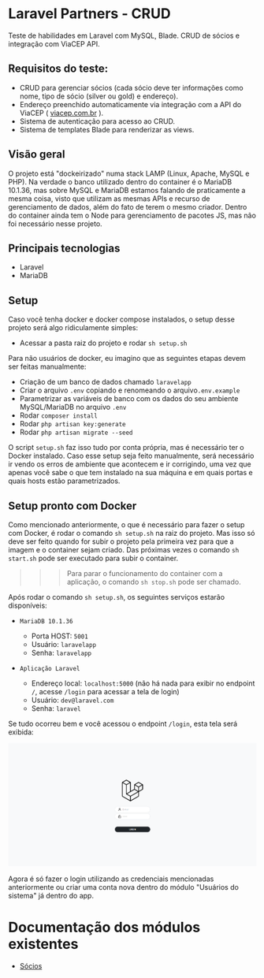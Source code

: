 # Laravel Partners - CRUD
Teste de habilidades em Laravel com MySQL, Blade. CRUD de sócios e integração com ViaCEP API.

## Requisitos do teste:

- CRUD para gerenciar sócios (cada sócio deve ter informações como nome, tipo de sócio (silver ou gold) e endereço).
- Endereço preenchido automaticamente via integração com a API do ViaCEP ( [viacep.com.br](https://viacep.com.br) ).
- Sistema de autenticação para acesso ao CRUD.
- Sistema de templates Blade para renderizar as views.

## Visão geral
O projeto está "dockeirizado" numa stack LAMP (Linux, Apache, MySQL e PHP). Na verdade o banco utilizado dentro do container é o MariaDB 10.1.36, mas sobre MySQL e MariaDB estamos falando de praticamente a mesma coisa, visto que utilizam as mesmas APIs e recurso de gerenciamento de dados, além do fato de terem o mesmo criador. Dentro do container ainda tem o Node para gerenciamento de pacotes JS, mas não foi necessário nesse projeto.

## Principais tecnologias
- Laravel
- MariaDB

## Setup

Caso você tenha docker e docker compose instalados, o setup desse projeto será algo ridiculamente simples:

- Acessar a pasta raiz do projeto e rodar ```sh setup.sh```

Para não usuários de docker, eu imagino que as seguintes etapas devem ser feitas manualmente:

- Criação de um banco de dados chamado ```laravelapp```
- Criar o arquivo ```.env``` copiando e renomeando o arquivo```.env.example```
- Parametrizar as variáveis de banco com os dados do seu ambiente MySQL/MariaDB no arquivo ```.env```
- Rodar ```composer install```
- Rodar ```php artisan key:generate```
- Rodar ```php artisan migrate --seed```

O script ```setup.sh``` faz isso tudo por conta própria, mas é necessário ter o Docker instalado. Caso esse setup seja feito manualmente, será necessário ir vendo os erros de ambiente que acontecem e ir corrigindo, uma vez que apenas você sabe o que tem instalado na sua máquina e em quais portas e quais hosts estão parametrizados.

## Setup pronto com Docker
Como mencionado anteriormente, o que é necessário para fazer o setup com Docker, é rodar o comando ```sh setup.sh``` na raiz do projeto. Mas isso só deve ser feito quando for subir o projeto pela primeira vez para que a imagem e o container sejam criado. Das próximas vezes o comando ```sh start.sh``` pode ser executado para subir o container.

>>> Para parar o funcionamento do container com a aplicação, o comando ```sh stop.sh``` pode ser chamado.

Após rodar o comando ```sh setup.sh```, os seguintes serviços estarão disponíveis:

- ```MariaDB 10.1.36```
    - Porta HOST: ```5001```
    - Usuário: ```laravelapp```
    - Senha: ```laravelapp```

- ```Aplicação Laravel```
    - Endereço local: ```localhost:5000``` (não há nada para exibir no endpoint ```/```, acesse ```/login``` para acessar a tela de login)
    - Usuário: ```dev@laravel.com```
    - Senha: ```laravel```

Se tudo ocorreu bem e você acessou o endpoint ```/login```, esta tela será exibida:

![Tela de login](./docs/assets/img/loginpage.png)

Agora é só fazer o login utilizando as credenciais mencionadas anteriormente ou criar uma conta nova dentro do módulo "Usuários do sistema" já dentro do app.

# Documentação dos módulos existentes

- [Sócios](./docs/web/partners/index.md)
